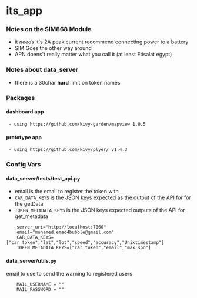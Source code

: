 # its_app
### Notes on the SIM868 Module
 - it *needs* it's 2A peak current recommend connecting power to a battery
 - SIM Goes the other way around
 - APN doens't really matter what you call it (at least Etisalat egypt)

### Notes about data_server
 - there is a 30char **hard** limit on token names

### Packages

 #### dashboard app
     - using https://github.com/kivy-garden/mapview 1.0.5
 #### prototype app
     - using https://github.com/kivy/plyer/ v1.4.3

### Config Vars

#### data_server/tests/test_api.py
- email is the email to register the token with
- ```CAR_DATA_KEYS``` is the JSON keys expected as the output of the API for for the getData
- ```TOKEN_METADATA_KEYS``` is the JSON keys expected outputs of the API for get_metadata
```
    server_uri="http://localhost:7060"
    email="mohamed.emad4bubble@gmail.com"
    CAR_DATA_KEYS=["car_token","lat","lot","speed","accuracy","Unixtimestamp"]
    TOKEN_METADATA_KEYS=["car_token","email","max_spd"]
```
#### data_server/utils.py
email to use to send the warning to registered users
```
    MAIL_USERNAME = ""
    MAIL_PASSWORD = ""
```